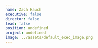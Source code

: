 ```yaml
---
name: Zach Hauch
executive: false
director: false
lead: false
position: undefined
project: undefined
image: ../assets/default_exec_image.png
---
```


